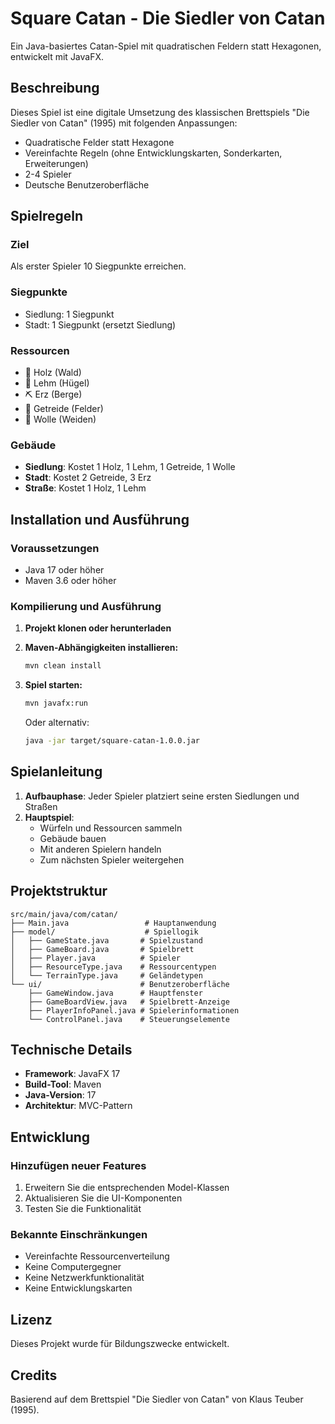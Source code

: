 # Square Catan - Die Siedler von Catan

Ein Java-basiertes Catan-Spiel mit quadratischen Feldern statt Hexagonen, entwickelt mit JavaFX.

## Beschreibung

Dieses Spiel ist eine digitale Umsetzung des klassischen Brettspiels "Die Siedler von Catan" (1995) mit folgenden Anpassungen:
- Quadratische Felder statt Hexagone
- Vereinfachte Regeln (ohne Entwicklungskarten, Sonderkarten, Erweiterungen)
- 2-4 Spieler
- Deutsche Benutzeroberfläche

## Spielregeln

### Ziel
Als erster Spieler 10 Siegpunkte erreichen.

### Siegpunkte
- Siedlung: 1 Siegpunkt
- Stadt: 1 Siegpunkt (ersetzt Siedlung)

### Ressourcen
- 🌲 Holz (Wald)
- 🧱 Lehm (Hügel)
- ⛏️ Erz (Berge)
- 🌾 Getreide (Felder)
- 🐑 Wolle (Weiden)

### Gebäude
- **Siedlung**: Kostet 1 Holz, 1 Lehm, 1 Getreide, 1 Wolle
- **Stadt**: Kostet 2 Getreide, 3 Erz
- **Straße**: Kostet 1 Holz, 1 Lehm

## Installation und Ausführung

### Voraussetzungen
- Java 17 oder höher
- Maven 3.6 oder höher

### Kompilierung und Ausführung

1. **Projekt klonen oder herunterladen**

2. **Maven-Abhängigkeiten installieren:**
   ```bash
   mvn clean install
   ```

3. **Spiel starten:**
   ```bash
   mvn javafx:run
   ```

   Oder alternativ:
   ```bash
   java -jar target/square-catan-1.0.0.jar
   ```

## Spielanleitung

1. **Aufbauphase**: Jeder Spieler platziert seine ersten Siedlungen und Straßen
2. **Hauptspiel**: 
   - Würfeln und Ressourcen sammeln
   - Gebäude bauen
   - Mit anderen Spielern handeln
   - Zum nächsten Spieler weitergehen

## Projektstruktur

```
src/main/java/com/catan/
├── Main.java                 # Hauptanwendung
├── model/                    # Spiellogik
│   ├── GameState.java       # Spielzustand
│   ├── GameBoard.java       # Spielbrett
│   ├── Player.java          # Spieler
│   ├── ResourceType.java    # Ressourcentypen
│   └── TerrainType.java     # Geländetypen
└── ui/                      # Benutzeroberfläche
    ├── GameWindow.java      # Hauptfenster
    ├── GameBoardView.java   # Spielbrett-Anzeige
    ├── PlayerInfoPanel.java # Spielerinformationen
    └── ControlPanel.java    # Steuerungselemente
```

## Technische Details

- **Framework**: JavaFX 17
- **Build-Tool**: Maven
- **Java-Version**: 17
- **Architektur**: MVC-Pattern

## Entwicklung

### Hinzufügen neuer Features
1. Erweitern Sie die entsprechenden Model-Klassen
2. Aktualisieren Sie die UI-Komponenten
3. Testen Sie die Funktionalität

### Bekannte Einschränkungen
- Vereinfachte Ressourcenverteilung
- Keine Computergegner
- Keine Netzwerkfunktionalität
- Keine Entwicklungskarten

## Lizenz

Dieses Projekt wurde für Bildungszwecke entwickelt.

## Credits

Basierend auf dem Brettspiel "Die Siedler von Catan" von Klaus Teuber (1995). 